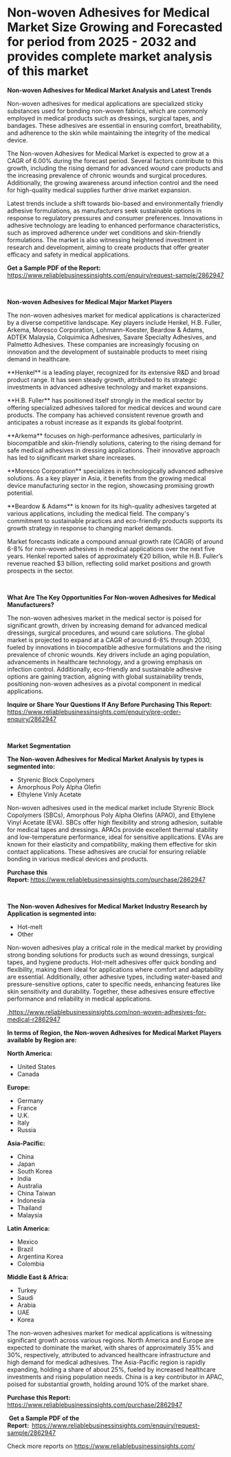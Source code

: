 <p><h1>Non-woven Adhesives for Medical Market Size Growing and Forecasted for period from 2025 - 2032 and provides complete market analysis of this market</h1></p><p><strong>Non-woven Adhesives for Medical Market Analysis and Latest Trends</strong></p>
<p><p>Non-woven adhesives for medical applications are specialized sticky substances used for bonding non-woven fabrics, which are commonly employed in medical products such as dressings, surgical tapes, and bandages. These adhesives are essential in ensuring comfort, breathability, and adherence to the skin while maintaining the integrity of the medical device.</p><p>The Non-woven Adhesives for Medical Market is expected to grow at a CAGR of 6.00% during the forecast period. Several factors contribute to this growth, including the rising demand for advanced wound care products and the increasing prevalence of chronic wounds and surgical procedures. Additionally, the growing awareness around infection control and the need for high-quality medical supplies further drive market expansion.</p><p>Latest trends include a shift towards bio-based and environmentally friendly adhesive formulations, as manufacturers seek sustainable options in response to regulatory pressures and consumer preferences. Innovations in adhesive technology are leading to enhanced performance characteristics, such as improved adherence under wet conditions and skin-friendly formulations. The market is also witnessing heightened investment in research and development, aiming to create products that offer greater efficacy and safety in medical applications.</p></p>
<p><strong>Get a Sample PDF of the Report:&nbsp;</strong> <a href="https://www.reliablebusinessinsights.com/enquiry/request-sample/2862947?utm_campaign=2794&utm_medium=2&utm_source=Github&utm_content=ia&utm_term=12032025&utm_id=non-woven-adhesives-for-medical">https://www.reliablebusinessinsights.com/enquiry/request-sample/2862947</a></p>
<p>&nbsp;</p>
<p><strong>Non-woven Adhesives for Medical Major Market Players</strong></p>
<p><p>The non-woven adhesives market for medical applications is characterized by a diverse competitive landscape. Key players include Henkel, H.B. Fuller, Arkema, Moresco Corporation, Lohmann-Koester, Beardow & Adams, ADTEK Malaysia, Colquimica Adhesives, Savare Specialty Adhesives, and Palmetto Adhesives. These companies are increasingly focusing on innovation and the development of sustainable products to meet rising demand in healthcare.</p><p>**Henkel** is a leading player, recognized for its extensive R&D and broad product range. It has seen steady growth, attributed to its strategic investments in advanced adhesive technology and market expansions. </p><p>**H.B. Fuller** has positioned itself strongly in the medical sector by offering specialized adhesives tailored for medical devices and wound care products. The company has achieved consistent revenue growth and anticipates a robust increase as it expands its global footprint.</p><p>**Arkema** focuses on high-performance adhesives, particularly in biocompatible and skin-friendly solutions, catering to the rising demand for safe medical adhesives in dressing applications. Their innovative approach has led to significant market share increases.</p><p>**Moresco Corporation** specializes in technologically advanced adhesive solutions. As a key player in Asia, it benefits from the growing medical device manufacturing sector in the region, showcasing promising growth potential.</p><p>**Beardow & Adams** is known for its high-quality adhesives targeted at various applications, including the medical field. The company's commitment to sustainable practices and eco-friendly products supports its growth strategy in response to changing market demands.</p><p>Market forecasts indicate a compound annual growth rate (CAGR) of around 6-8% for non-woven adhesives in medical applications over the next five years. Henkel reported sales of approximately €20 billion, while H.B. Fuller’s revenue reached $3 billion, reflecting solid market positions and growth prospects in the sector.</p></p>
<p>&nbsp;</p>
<p><strong>What Are The Key Opportunities For Non-woven Adhesives for Medical Manufacturers?</strong></p>
<p><p>The non-woven adhesives market in the medical sector is poised for significant growth, driven by increasing demand for advanced medical dressings, surgical procedures, and wound care solutions. The global market is projected to expand at a CAGR of around 6-8% through 2030, fueled by innovations in biocompatible adhesive formulations and the rising prevalence of chronic wounds. Key drivers include an aging population, advancements in healthcare technology, and a growing emphasis on infection control. Additionally, eco-friendly and sustainable adhesive options are gaining traction, aligning with global sustainability trends, positioning non-woven adhesives as a pivotal component in medical applications.</p></p>
<p><strong>Inquire or Share Your Questions If Any Before Purchasing This Report:</strong> <a href="https://www.reliablebusinessinsights.com/enquiry/pre-order-enquiry/2862947?utm_campaign=2794&utm_medium=2&utm_source=Github&utm_content=ia&utm_term=12032025&utm_id=non-woven-adhesives-for-medical">https://www.reliablebusinessinsights.com/enquiry/pre-order-enquiry/2862947</a></p>
<p>&nbsp;</p>
<p><strong>Market Segmentation</strong></p>
<p><strong>The Non-woven Adhesives for Medical Market Analysis by types is segmented into:</strong></p>
<p><ul><li>Styrenic Block Copolymers</li><li>Amorphous Poly Alpha Olefin</li><li>Ethylene Vinly Acetate</li></ul></p>
<p><p>Non-woven adhesives used in the medical market include Styrenic Block Copolymers (SBCs), Amorphous Poly Alpha Olefins (APAO), and Ethylene Vinyl Acetate (EVA). SBCs offer high flexibility and strong adhesion, suitable for medical tapes and dressings. APAOs provide excellent thermal stability and low-temperature performance, ideal for sensitive applications. EVAs are known for their elasticity and compatibility, making them effective for skin contact applications. These adhesives are crucial for ensuring reliable bonding in various medical devices and products.</p></p>
<p><strong>Purchase this Report:&nbsp;</strong><a href="https://www.reliablebusinessinsights.com/purchase/2862947?utm_campaign=2794&utm_medium=2&utm_source=Github&utm_content=ia&utm_term=12032025&utm_id=non-woven-adhesives-for-medical">https://www.reliablebusinessinsights.com/purchase/2862947</a></p>
<p>&nbsp;</p>
<p><strong>The Non-woven Adhesives for Medical Market Industry Research by Application is segmented into:</strong></p>
<p><ul><li>Hot-melt</li><li>Other</li></ul></p>
<p><p>Non-woven adhesives play a critical role in the medical market by providing strong bonding solutions for products such as wound dressings, surgical tapes, and hygiene products. Hot-melt adhesives offer quick bonding and flexibility, making them ideal for applications where comfort and adaptability are essential. Additionally, other adhesive types, including water-based and pressure-sensitive options, cater to specific needs, enhancing features like skin sensitivity and durability. Together, these adhesives ensure effective performance and reliability in medical applications.</p></p>
<p><a href="https://www.reliablebusinessinsights.com/non-woven-adhesives-for-medical-r2862947?utm_campaign=2794&utm_medium=2&utm_source=Github&utm_content=ia&utm_term=12032025&utm_id=non-woven-adhesives-for-medical">&nbsp;https://www.reliablebusinessinsights.com/non-woven-adhesives-for-medical-r2862947</a></p>
<p><strong>In terms of Region, the Non-woven Adhesives for Medical Market Players available by Region are:</strong></p>
<p>
    <p> <strong> North America: </strong>
        <ul>
            <li>United States</li>
            <li>Canada</li>
        </ul>
        </p> 
    <p> <strong> Europe: </strong>
        <ul>
            <li>Germany</li>
            <li>France</li>
            <li>U.K.</li>
            <li>Italy</li>
            <li>Russia</li>
        </ul>
        </p> 
    <p> <strong> Asia-Pacific: </strong>
        <ul>
            <li>China</li>
            <li>Japan</li>
            <li>South Korea</li>
            <li>India</li>
            <li>Australia</li>
            <li>China Taiwan</li>
            <li>Indonesia</li>
            <li>Thailand</li>
            <li>Malaysia</li>
        </ul>
        </p> 
    <p> <strong> Latin America: </strong>
        <ul>
            <li>Mexico</li>
            <li>Brazil</li>
            <li>Argentina Korea</li>
            <li>Colombia</li>
        </ul>
        </p> 
    <p> <strong> Middle East & Africa: </strong>
        <ul>
            <li>Turkey</li>
            <li>Saudi</li>
            <li>Arabia</li>
            <li>UAE</li>
            <li>Korea</li>
        </ul>
    </p>
    </p>
<p><p>The non-woven adhesives market for medical applications is witnessing significant growth across various regions. North America and Europe are expected to dominate the market, with shares of approximately 35% and 30%, respectively, attributed to advanced healthcare infrastructure and high demand for medical adhesives. The Asia-Pacific region is rapidly expanding, holding a share of about 25%, fueled by increased healthcare investments and rising population needs. China is a key contributor in APAC, poised for substantial growth, holding around 10% of the market share.</p></p>
<p><strong>Purchase this Report: </strong><a href="https://www.reliablebusinessinsights.com/purchase/2862947?utm_campaign=2794&utm_medium=2&utm_source=Github&utm_content=ia&utm_term=12032025&utm_id=non-woven-adhesives-for-medical">https://www.reliablebusinessinsights.com/purchase/2862947</a></p>
<p>&nbsp;<strong>Get a Sample PDF of the Report:&nbsp;&nbsp;</strong><a href="https://www.reliablebusinessinsights.com/enquiry/request-sample/2862947?utm_campaign=2794&utm_medium=2&utm_source=Github&utm_content=ia&utm_term=12032025&utm_id=non-woven-adhesives-for-medical">https://www.reliablebusinessinsights.com/enquiry/request-sample/2862947</a></p>
<p><strong></strong></p>
<p>Check more reports on <a href="https://www.reliablebusinessinsights.com/?utm_campaign=2794&utm_medium=2&utm_source=Github&utm_content=ia&utm_term=12032025&utm_id=non-woven-adhesives-for-medical">https://www.reliablebusinessinsights.com/</a></p>